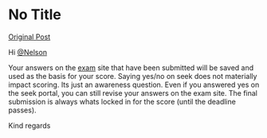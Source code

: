 # No Title

[Original Post](https://discourse.onlinedegree.iitm.ac.in/t/161083/30)

<p>Hi <a class="mention" href="/u/nelson">@Nelson</a></p>
<p>Your answers on the <a href="https://exam.sanand.workers.dev/" rel="noopener nofollow ugc">exam</a> site that have been submitted will be saved and used as the basis for your score. Saying yes/no on seek does not materially impact scoring. Its just an awareness question. Even if you answered yes on the seek portal, you can still revise your answers on the exam site. The final submission is always whats locked in for the score (until the deadline passes).</p>
<p>Kind regards</p>
